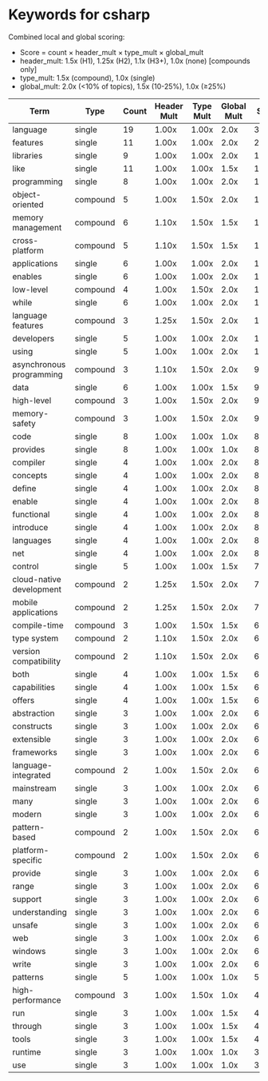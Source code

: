# Keywords for csharp

Combined local and global scoring:
- Score = count × header_mult × type_mult × global_mult
- header_mult: 1.5x (H1), 1.25x (H2), 1.1x (H3+), 1.0x (none) [compounds only]
- type_mult: 1.5x (compound), 1.0x (single)
- global_mult: 2.0x (<10% of topics), 1.5x (10-25%), 1.0x (≥25%)

| Term | Type | Count | Header Mult | Type Mult | Global Mult | Score |
|------|------|-------|-------------|-----------|-------------|-------|
| language | single | 19 | 1.00x | 1.00x | 2.0x | 38.000 |
| features | single | 11 | 1.00x | 1.00x | 2.0x | 22.000 |
| libraries | single | 9 | 1.00x | 1.00x | 2.0x | 18.000 |
| like | single | 11 | 1.00x | 1.00x | 1.5x | 16.500 |
| programming | single | 8 | 1.00x | 1.00x | 2.0x | 16.000 |
| object-oriented | compound | 5 | 1.00x | 1.50x | 2.0x | 15.000 |
| memory management | compound | 6 | 1.10x | 1.50x | 1.5x | 14.850 |
| cross-platform | compound | 5 | 1.10x | 1.50x | 1.5x | 12.375 |
| applications | single | 6 | 1.00x | 1.00x | 2.0x | 12.000 |
| enables | single | 6 | 1.00x | 1.00x | 2.0x | 12.000 |
| low-level | compound | 4 | 1.00x | 1.50x | 2.0x | 12.000 |
| while | single | 6 | 1.00x | 1.00x | 2.0x | 12.000 |
| language features | compound | 3 | 1.25x | 1.50x | 2.0x | 11.250 |
| developers | single | 5 | 1.00x | 1.00x | 2.0x | 10.000 |
| using | single | 5 | 1.00x | 1.00x | 2.0x | 10.000 |
| asynchronous programming | compound | 3 | 1.10x | 1.50x | 2.0x | 9.900 |
| data | single | 6 | 1.00x | 1.00x | 1.5x | 9.000 |
| high-level | compound | 3 | 1.00x | 1.50x | 2.0x | 9.000 |
| memory-safety | compound | 3 | 1.00x | 1.50x | 2.0x | 9.000 |
| code | single | 8 | 1.00x | 1.00x | 1.0x | 8.000 |
| provides | single | 8 | 1.00x | 1.00x | 1.0x | 8.000 |
| compiler | single | 4 | 1.00x | 1.00x | 2.0x | 8.000 |
| concepts | single | 4 | 1.00x | 1.00x | 2.0x | 8.000 |
| define | single | 4 | 1.00x | 1.00x | 2.0x | 8.000 |
| enable | single | 4 | 1.00x | 1.00x | 2.0x | 8.000 |
| functional | single | 4 | 1.00x | 1.00x | 2.0x | 8.000 |
| introduce | single | 4 | 1.00x | 1.00x | 2.0x | 8.000 |
| languages | single | 4 | 1.00x | 1.00x | 2.0x | 8.000 |
| net | single | 4 | 1.00x | 1.00x | 2.0x | 8.000 |
| control | single | 5 | 1.00x | 1.00x | 1.5x | 7.500 |
| cloud-native development | compound | 2 | 1.25x | 1.50x | 2.0x | 7.500 |
| mobile applications | compound | 2 | 1.25x | 1.50x | 2.0x | 7.500 |
| compile-time | compound | 3 | 1.00x | 1.50x | 1.5x | 6.750 |
| type system | compound | 2 | 1.10x | 1.50x | 2.0x | 6.600 |
| version compatibility | compound | 2 | 1.10x | 1.50x | 2.0x | 6.600 |
| both | single | 4 | 1.00x | 1.00x | 1.5x | 6.000 |
| capabilities | single | 4 | 1.00x | 1.00x | 1.5x | 6.000 |
| offers | single | 4 | 1.00x | 1.00x | 1.5x | 6.000 |
| abstraction | single | 3 | 1.00x | 1.00x | 2.0x | 6.000 |
| constructs | single | 3 | 1.00x | 1.00x | 2.0x | 6.000 |
| extensible | single | 3 | 1.00x | 1.00x | 2.0x | 6.000 |
| frameworks | single | 3 | 1.00x | 1.00x | 2.0x | 6.000 |
| language-integrated | compound | 2 | 1.00x | 1.50x | 2.0x | 6.000 |
| mainstream | single | 3 | 1.00x | 1.00x | 2.0x | 6.000 |
| many | single | 3 | 1.00x | 1.00x | 2.0x | 6.000 |
| modern | single | 3 | 1.00x | 1.00x | 2.0x | 6.000 |
| pattern-based | compound | 2 | 1.00x | 1.50x | 2.0x | 6.000 |
| platform-specific | compound | 2 | 1.00x | 1.50x | 2.0x | 6.000 |
| provide | single | 3 | 1.00x | 1.00x | 2.0x | 6.000 |
| range | single | 3 | 1.00x | 1.00x | 2.0x | 6.000 |
| support | single | 3 | 1.00x | 1.00x | 2.0x | 6.000 |
| understanding | single | 3 | 1.00x | 1.00x | 2.0x | 6.000 |
| unsafe | single | 3 | 1.00x | 1.00x | 2.0x | 6.000 |
| web | single | 3 | 1.00x | 1.00x | 2.0x | 6.000 |
| windows | single | 3 | 1.00x | 1.00x | 2.0x | 6.000 |
| write | single | 3 | 1.00x | 1.00x | 2.0x | 6.000 |
| patterns | single | 5 | 1.00x | 1.00x | 1.0x | 5.000 |
| high-performance | compound | 3 | 1.00x | 1.50x | 1.0x | 4.500 |
| run | single | 3 | 1.00x | 1.00x | 1.5x | 4.500 |
| through | single | 3 | 1.00x | 1.00x | 1.5x | 4.500 |
| tools | single | 3 | 1.00x | 1.00x | 1.5x | 4.500 |
| runtime | single | 3 | 1.00x | 1.00x | 1.0x | 3.000 |
| use | single | 3 | 1.00x | 1.00x | 1.0x | 3.000 |
